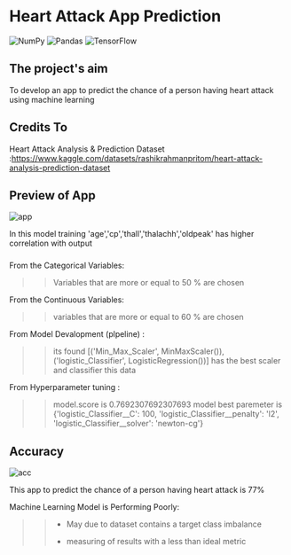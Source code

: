 # Heart Attack App Prediction
 
 ![NumPy](https://img.shields.io/badge/numpy-%23013243.svg?style=for-the-badge&logo=numpy&logoColor=white)
 	![Pandas](https://img.shields.io/badge/pandas-%23150458.svg?style=for-the-badge&logo=pandas&logoColor=white)
 	![TensorFlow](https://img.shields.io/badge/TensorFlow-%23FF6F00.svg?style=for-the-badge&logo=TensorFlow&logoColor=white)
  
## The project's aim ##
 To develop an app to predict the chance of a person having heart attack using machine learning
 
## Credits To ##
Heart Attack Analysis & Prediction Dataset :https://www.kaggle.com/datasets/rashikrahmanpritom/heart-attack-analysis-prediction-dataset

## Preview of App ##
![app](https://user-images.githubusercontent.com/109563861/180787617-faf7fae2-6be1-437d-a4ae-d63f958a4709.PNG)

In this model training 'age','cp','thall','thalachh','oldpeak' has higher correlation with output 

###
From the Categorical Variables:
>>    Variables that are more or equal to 50 % are chosen

From the Continuous Variables:
>>    variables that are more or equal to 60 % are chosen

From Model Devalopment (plpeline) :
>>   its found [('Min_Max_Scaler', MinMaxScaler()), ('logistic_Classifier', LogisticRegression())] has the best scaler and classifier this data

From Hyperparameter tuning :
>>   model.score is 0.7692307692307693
>>   model best paremeter is {'logistic_Classifier__C': 100, 'logistic_Classifier__penalty': 'l2', 'logistic_Classifier__solver': 'newton-cg'}

## Accuracy  ##
![acc](https://user-images.githubusercontent.com/109563861/180787928-44fddd3e-4e81-410a-b9e1-5f14cb30e99a.PNG)

This app to predict the chance of a person having heart attack is 77% 

Machine Learning Model is Performing Poorly:
>>    *  May due to dataset contains a target class imbalance 
>>    
>>    * measuring of results with a less than ideal metric

